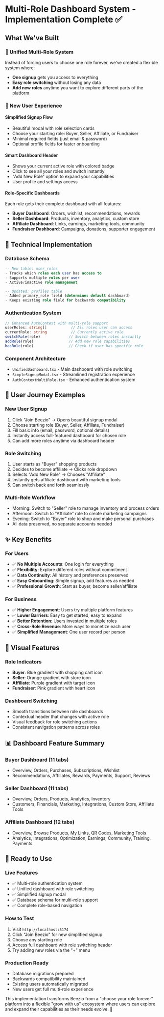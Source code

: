 # Multi-Role Dashboard System - Implementation Complete ✅

## What We've Built

### 🎯 **Unified Multi-Role System**
Instead of forcing users to choose one role forever, we've created a flexible system where:
- **One signup** gets you access to everything
- **Easy role switching** without losing any data  
- **Add new roles** anytime you want to explore different parts of the platform

### 🚀 **New User Experience**

#### **Simplified Signup Flow**
- Beautiful modal with role selection cards
- Choose your starting role: Buyer, Seller, Affiliate, or Fundraiser
- Minimal required fields (just email & password)
- Optional profile fields for faster onboarding

#### **Smart Dashboard Header**
- Shows your current active role with colored badge
- Click to see all your roles and switch instantly
- "Add New Role" option to expand your capabilities
- User profile and settings access

#### **Role-Specific Dashboards**
Each role gets their complete dashboard with all features:
- **Buyer Dashboard**: Orders, wishlist, recommendations, rewards
- **Seller Dashboard**: Products, inventory, analytics, custom store
- **Affiliate Dashboard**: Links, earnings, marketing tools, community
- **Fundraiser Dashboard**: Campaigns, donations, supporter engagement

## 🔧 **Technical Implementation**

### **Database Schema**
```sql
-- New table: user_roles
- Tracks which roles each user has access to
- Supports multiple roles per user
- Active/inactive role management

-- Updated: profiles table
- Added primary_role field (determines default dashboard)
- Keeps existing role field for backwards compatibility
```

### **Authentication System**
```typescript
// Enhanced AuthContext with multi-role support
userRoles: string[]           // All roles user can access
currentRole: string           // Currently active role
switchRole(role)             // Switch between roles instantly  
addRole(role)                // Add new role capabilities
hasRole(role)                // Check if user has specific role
```

### **Component Architecture**
- `UnifiedDashboard.tsx` - Main dashboard with role switching
- `SimpleSignupModal.tsx` - Streamlined registration experience
- `AuthContextMultiRole.tsx` - Enhanced authentication system

## 📱 **User Journey Examples**

### **New User Signup**
1. Click "Join Beezio" → Opens beautiful signup modal
2. Choose starting role (Buyer, Seller, Affiliate, Fundraiser)
3. Fill basic info (email, password, optional details)
4. Instantly access full-featured dashboard for chosen role
5. Can add more roles anytime via dashboard header

### **Role Switching**
1. User starts as "Buyer" shopping products
2. Decides to become affiliate → Clicks role dropdown
3. Selects "Add New Role" → Chooses "Affiliate"  
4. Instantly gets affiliate dashboard with marketing tools
5. Can switch back and forth seamlessly

### **Multi-Role Workflow**
- Morning: Switch to "Seller" role to manage inventory and process orders
- Afternoon: Switch to "Affiliate" role to create marketing campaigns
- Evening: Switch to "Buyer" role to shop and make personal purchases
- All data preserved, no separate accounts needed

## ✨ **Key Benefits**

### **For Users**
- ✅ **No Multiple Accounts**: One login for everything
- ✅ **Flexibility**: Explore different roles without commitment  
- ✅ **Data Continuity**: All history and preferences preserved
- ✅ **Easy Onboarding**: Simple signup, add features as needed
- ✅ **Professional Growth**: Start as buyer, become seller/affiliate

### **For Business**
- ✅ **Higher Engagement**: Users try multiple platform features
- ✅ **Lower Barriers**: Easy to get started, easy to expand
- ✅ **Better Retention**: Users invested in multiple roles
- ✅ **Cross-Role Revenue**: More ways to monetize each user
- ✅ **Simplified Management**: One user record per person

## 🎨 **Visual Features**

### **Role Indicators**
- **Buyer**: Blue gradient with shopping cart icon
- **Seller**: Orange gradient with store icon  
- **Affiliate**: Purple gradient with target icon
- **Fundraiser**: Pink gradient with heart icon

### **Dashboard Switching**
- Smooth transitions between role dashboards
- Contextual header that changes with active role
- Visual feedback for role switching actions
- Consistent navigation patterns across roles

## 📊 **Dashboard Feature Summary**

### **Buyer Dashboard (11 tabs)**
- Overview, Orders, Purchases, Subscriptions, Wishlist
- Recommendations, Affiliates, Rewards, Payments, Support, Reviews

### **Seller Dashboard (11 tabs)**  
- Overview, Orders, Products, Analytics, Inventory
- Customers, Financials, Marketing, Integrations, Custom Store, Affiliate Tools

### **Affiliate Dashboard (12 tabs)**
- Overview, Browse Products, My Links, QR Codes, Marketing Tools
- Analytics, Integrations, Optimization, Earnings, Community, Training, Payments

## 🚀 **Ready to Use**

### **Live Features**
- ✅ Multi-role authentication system
- ✅ Unified dashboard with role switching
- ✅ Simplified signup modal
- ✅ Database schema for multi-role support
- ✅ Complete role-based navigation

### **How to Test**
1. Visit `http://localhost:5174`
2. Click "Join Beezio" for new simplified signup
3. Choose any starting role
4. Access full dashboard with role switching header
5. Try adding new roles via the "+" menu

### **Production Ready**
- Database migrations prepared
- Backwards compatibility maintained
- Existing users automatically migrated
- New users get full multi-role experience

This implementation transforms Beezio from a "choose your role forever" platform into a flexible "grow with us" ecosystem where users can explore and expand their capabilities as their needs evolve. 🎉
